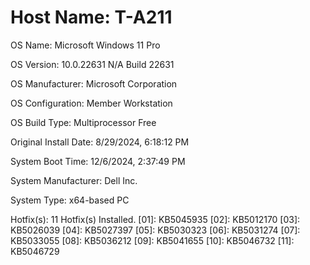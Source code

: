 # Host Name: T-A211

OS Name:                   Microsoft Windows 11 Pro

OS Version:                10.0.22631 N/A Build 22631

OS Manufacturer:           Microsoft Corporation

OS Configuration:          Member Workstation

OS Build Type:             Multiprocessor Free

Original Install Date:     8/29/2024, 6:18:12 PM

System Boot Time:          12/6/2024, 2:37:49 PM

System Manufacturer:       Dell Inc.


System Type:               x64-based PC

Hotfix(s):                 11 Hotfix(s) Installed.
                           [01]: KB5045935
                           [02]: KB5012170
                           [03]: KB5026039
                           [04]: KB5027397
                           [05]: KB5030323
                           [06]: KB5031274
                           [07]: KB5033055
                           [08]: KB5036212
                           [09]: KB5041655
                           [10]: KB5046732
                           [11]: KB5046729
